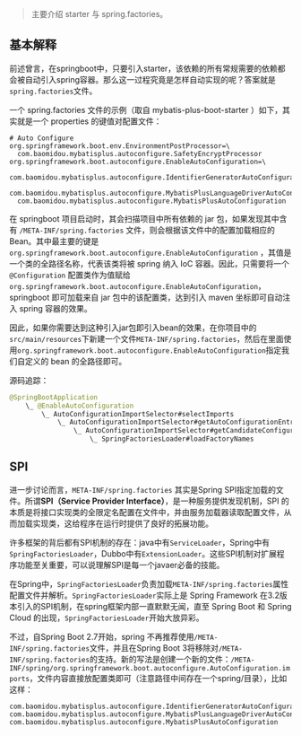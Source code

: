 > 主要介绍 starter 与 spring.factories。

## 基本解释

前述曾言，在springboot中，只要引入starter，该依赖的所有常规需要的依赖都会被自动引入spring容器。那么这一过程究竟是怎样自动实现的呢？答案就是`spring.factories`文件。

一个 spring.factories 文件的示例（取自 mybatis-plus-boot-starter ）如下，其实就是一个 properties 的键值对配置文件：

```properties
# Auto Configure
org.springframework.boot.env.EnvironmentPostProcessor=\
  com.baomidou.mybatisplus.autoconfigure.SafetyEncryptProcessor
org.springframework.boot.autoconfigure.EnableAutoConfiguration=\
  com.baomidou.mybatisplus.autoconfigure.IdentifierGeneratorAutoConfiguration,\
  com.baomidou.mybatisplus.autoconfigure.MybatisPlusLanguageDriverAutoConfiguration,\
  com.baomidou.mybatisplus.autoconfigure.MybatisPlusAutoConfiguration
```

在 springboot 项目启动时，其会扫描项目中所有依赖的 jar 包，如果发现其中含有 `/META-INF/spring.factories` 文件，则会根据该文件中的配置加载相应的 Bean。其中最主要的键是 `org.springframework.boot.autoconfigure.EnableAutoConfiguration` ，其值是一个类的全路径名称，代表该类将被 spring 纳入 IoC 容器。因此，只需要将一个 `@Configuration` 配置类作为值赋给 `org.springframework.boot.autoconfigure.EnableAutoConfiguration`，springboot 即可加载来自 jar 包中的该配置类，达到引入 maven 坐标即可自动注入 spring 容器的效果。

因此，如果你需要达到这种引入jar包即引入bean的效果，在你项目中的`src/main/resources`下新建一个文件`META-INF/spring.factories`，然后在里面使用`org.springframework.boot.autoconfigure.EnableAutoConfiguration`指定我们自定义的 bean 的全路径即可。

源码追踪：

```java
@SpringBootApplication
	\_ @EnableAutoConfiguration
		\_ AutoConfigurationImportSelector#selectImports
			\_ AutoConfigurationImportSelector#getAutoConfigurationEntry
				\_ AutoConfigurationImportSelector#getCandidateConfigurations
					\_ SpringFactoriesLoader#loadFactoryNames
```

## SPI

进一步讨论而言，`META-INF/spring.factories` 其实是Spring SPI指定加载的文件。所谓**SPI（Service Provider Interface）**，是一种服务提供发现机制，SPI 的本质是将接口实现类的全限定名配置在文件中，并由服务加载器读取配置文件，从而加载实现类，这给程序在运行时提供了良好的拓展功能。 

许多框架的背后都有SPI机制的存在：java中有`ServiceLoader`，Spring中有`SpringFactoriesLoader`，Dubbo中有`ExtensionLoader`。这些SPI机制对扩展程序功能至关重要，可以说理解SPI是每一个javaer必备的技能。

在Spring中，`SpringFactoriesLoader`负责加载`META-INF/spring.factories`属性配置文件并解析。`SpringFactoriesLoader`实际上是 Spring Framework 在3.2版本引入的SPI机制，在spring框架内部一直默默无闻，直至 Spring Boot 和 Spring Cloud 的出现，`SpringFactoriesLoader`开始大放异彩。

不过，自Spring Boot 2.7开始，spring 不再推荐使用`/META-INF/spring.factories`文件，并且在Spring Boot 3将移除对`/META-INF/spring.factories`的支持。新的写法是创建一个新的文件：`/META-INF/spring/org.springframework.boot.autoconfigure.AutoConfiguration.imports`，文件内容直接放配置类即可（注意路径中间存在一个spring/目录），比如这样：

```text
com.baomidou.mybatisplus.autoconfigure.IdentifierGeneratorAutoConfiguration
com.baomidou.mybatisplus.autoconfigure.MybatisPlusLanguageDriverAutoConfiguration
com.baomidou.mybatisplus.autoconfigure.MybatisPlusAutoConfiguration
```

